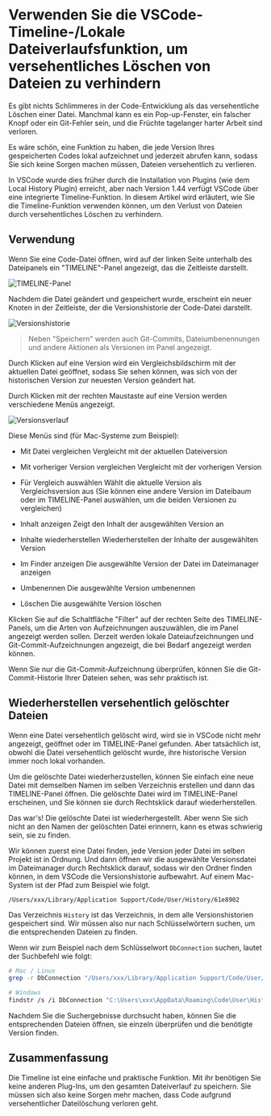 # Verwenden Sie die VSCode-Timeline-/Lokale Dateiverlaufsfunktion, um versehentliches Löschen von Dateien zu verhindern

Es gibt nichts Schlimmeres in der Code-Entwicklung als das versehentliche Löschen einer Datei. Manchmal kann es ein Pop-up-Fenster, ein falscher Knopf oder ein Git-Fehler sein, und die Früchte tagelanger harter Arbeit sind verloren.

Es wäre schön, eine Funktion zu haben, die jede Version Ihres gespeicherten Codes lokal aufzeichnet und jederzeit abrufen kann, sodass Sie sich keine Sorgen machen müssen, Dateien versehentlich zu verlieren.

In VSCode wurde dies früher durch die Installation von Plugins (wie dem Local History Plugin) erreicht, aber nach Version 1.44 verfügt VSCode über eine integrierte Timeline-Funktion. In diesem Artikel wird erläutert, wie Sie die Timeline-Funktion verwenden können, um den Verlust von Dateien durch versehentliches Löschen zu verhindern.

## Verwendung

Wenn Sie eine Code-Datei öffnen, wird auf der linken Seite unterhalb des Dateipanels ein "TIMELINE"-Panel angezeigt, das die Zeitleiste darstellt.

![TIMELINE-Panel](/attachments/vscode/timeline-local-history-usage/01.panel.png)

Nachdem die Datei geändert und gespeichert wurde, erscheint ein neuer Knoten in der Zeitleiste, der die Versionshistorie der Code-Datei darstellt.

![Versionshistorie](/attachments/vscode/timeline-local-history-usage/02.timeline-versions.png)

> Neben "Speichern" werden auch Git-Commits, Dateiumbenennungen und andere Aktionen als Versionen im Panel angezeigt.

Durch Klicken auf eine Version wird ein Vergleichsbildschirm mit der aktuellen Datei geöffnet, sodass Sie sehen können, was sich von der historischen Version zur neuesten Version geändert hat.

Durch Klicken mit der rechten Maustaste auf eine Version werden verschiedene Menüs angezeigt.

![Versionsverlauf](/attachments/vscode/timeline-local-history-usage/03.context-menu.png)

Diese Menüs sind (für Mac-Systeme zum Beispiel):

- Mit Datei vergleichen Vergleicht mit der aktuellen Dateiversion
- Mit vorheriger Version vergleichen Vergleicht mit der vorherigen Version
- Für Vergleich auswählen Wählt die aktuelle Version als Vergleichsversion aus (Sie können eine andere Version im Dateibaum oder im TIMELINE-Panel auswählen, um die beiden Versionen zu vergleichen)
- Inhalt anzeigen Zeigt den Inhalt der ausgewählten Version an

- Inhalte wiederherstellen Wiederherstellen der Inhalte der ausgewählten Version
- Im Finder anzeigen Die ausgewählte Version der Datei im Dateimanager anzeigen
- Umbenennen Die ausgewählte Version umbenennen
- Löschen Die ausgewählte Version löschen

Klicken Sie auf die Schaltfläche "Filter" auf der rechten Seite des TIMELINE-Panels, um die Arten von Aufzeichnungen auszuwählen, die im Panel angezeigt werden sollen. Derzeit werden lokale Dateiaufzeichnungen und Git-Commit-Aufzeichnungen angezeigt, die bei Bedarf angezeigt werden können.

Wenn Sie nur die Git-Commit-Aufzeichnung überprüfen, können Sie die Git-Commit-Historie Ihrer Dateien sehen, was sehr praktisch ist.

## Wiederherstellen versehentlich gelöschter Dateien

Wenn eine Datei versehentlich gelöscht wird, wird sie in VSCode nicht mehr angezeigt, geöffnet oder im TIMELINE-Panel gefunden. Aber tatsächlich ist, obwohl die Datei versehentlich gelöscht wurde, ihre historische Version immer noch lokal vorhanden.

Um die gelöschte Datei wiederherzustellen, können Sie einfach eine neue Datei mit demselben Namen im selben Verzeichnis erstellen und dann das TIMELINE-Panel öffnen. Die gelöschte Datei wird im TIMELINE-Panel erscheinen, und Sie können sie durch Rechtsklick darauf wiederherstellen.

Das war's! Die gelöschte Datei ist wiederhergestellt. Aber wenn Sie sich nicht an den Namen der gelöschten Datei erinnern, kann es etwas schwierig sein, sie zu finden.

Wir können zuerst eine Datei finden, jede Version jeder Datei im selben Projekt ist in Ordnung. Und dann öffnen wir die ausgewählte Versionsdatei im Dateimanager durch Rechtsklick darauf, sodass wir den Ordner finden können, in dem VSCode die Versionshistorie aufbewahrt. Auf einem Mac-System ist der Pfad zum Beispiel wie folgt.

```
/Users/xxx/Library/Application Support/Code/User/History/61e8902
```

Das Verzeichnis `History` ist das Verzeichnis, in dem alle Versionshistorien gespeichert sind. Wir müssen also nur nach Schlüsselwörtern suchen, um die entsprechenden Dateien zu finden.

Wenn wir zum Beispiel nach dem Schlüsselwort `DbConnection` suchen, lautet der Suchbefehl wie folgt:

```sh
# Mac / Linux
grep -r DbConnection "/Users/xxx/Library/Application Support/Code/User/History"

# Windows
findstr /s /i DbConnection "C:\Users\xxx\AppData\Roaming\Code\User\History"
```

Nachdem Sie die Suchergebnisse durchsucht haben, können Sie die entsprechenden Dateien öffnen, sie einzeln überprüfen und die benötigte Version finden.

## Zusammenfassung

Die Timeline ist eine einfache und praktische Funktion. Mit ihr benötigen Sie keine anderen Plug-Ins, um den gesamten Dateiverlauf zu speichern. Sie müssen sich also keine Sorgen mehr machen, dass Code aufgrund versehentlicher Dateilöschung verloren geht.
